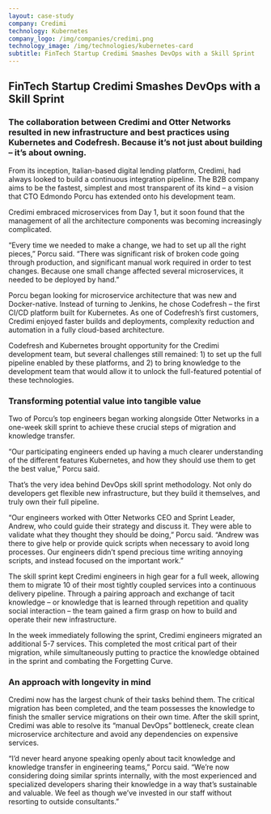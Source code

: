 ```yaml
---
layout: case-study
company: Credimi
technology: Kubernetes
company_logo: /img/companies/credimi.png
technology_image: /img/technologies/kubernetes-card
subtitle: FinTech Startup Credimi Smashes DevOps with a Skill Sprint
---
```


## FinTech Startup Credimi Smashes DevOps with a Skill Sprint

### The collaboration between Credimi and Otter Networks resulted in new infrastructure and best practices using Kubernetes and Codefresh. Because it’s not just about building – it’s about owning.

From its inception, Italian-based digital lending platform, Credimi, had always looked to build a continuous integration pipeline. The B2B company aims to be the fastest, simplest and most transparent of its kind – a vision that CTO Edmondo Porcu has extended onto his development team.

Credimi embraced microservices from Day 1, but it soon found that the management of all the architecture components was becoming increasingly complicated.

“Every time we needed to make a change, we had to set up all the right pieces,” Porcu said. “There was significant risk of broken code going through production, and significant manual work required in order to test changes. Because one small change affected several microservices, it needed to be deployed by hand.”

Porcu began looking for microservice architecture that was new and Docker-native. Instead of turning to Jenkins, he chose Codefresh – the first CI/CD platform built for Kubernetes. As one of Codefresh’s first customers, Credimi enjoyed faster builds and deployments, complexity reduction and automation in a fully cloud-based architecture.

Codefresh and Kubernetes brought opportunity for the Credimi development team, but several challenges still remained: 1) to set up the full pipeline enabled by these platforms, and 2) to bring knowledge to the development team that would allow it to unlock the full-featured potential of these technologies.

### Transforming potential value into tangible value
Two of Porcu’s top engineers began working alongside Otter Networks in a one-week skill sprint to achieve these crucial steps of migration and knowledge transfer.

“Our participating engineers ended up having a much clearer understanding of the different features Kubernetes, and how they should use them to get the best value,” Porcu said.

That’s the very idea behind DevOps skill sprint methodology. Not only do developers get flexible new infrastructure, but they build it themselves, and truly own their full pipeline.

“Our engineers worked with Otter Networks CEO and Sprint Leader, Andrew, who could guide their strategy and discuss it. They were able to validate what they thought they should be doing,” Porcu said. “Andrew was there to give help or provide quick scripts when necessary to avoid long processes. Our engineers didn’t spend precious time writing annoying scripts, and instead focused on the important work.”

The skill sprint kept Credimi engineers in high gear for a full week, allowing them to migrate 10 of their most tightly coupled services into a continuous delivery pipeline. Through a pairing approach and exchange of tacit knowledge – or knowledge that is learned through repetition and quality social interaction – the team gained a firm grasp on how to build and operate their new infrastructure.

In the week immediately following the sprint, Credimi engineers migrated an additional 5-7 services. This completed the most critical part of their migration, while simultaneously putting to practice the knowledge obtained in the sprint and combating the Forgetting Curve.

### An approach with longevity in mind
Credimi now has the largest chunk of their tasks behind them. The critical migration has been completed, and the team possesses the knowledge to finish the smaller service migrations on their own time. After the skill sprint, Credimi was able to resolve its “manual DevOps” bottleneck, create clean microservice architecture and avoid any dependencies on expensive services.

“I’d never heard anyone speaking openly about tacit knowledge and knowledge transfer in engineering teams,” Porcu said. “We’re now considering doing similar sprints internally, with the most experienced and specialized developers sharing their knowledge in a way that’s sustainable and valuable. We feel as though we’ve invested in our staff without resorting to outside consultants.”


